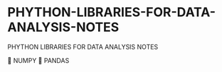 # PHYTHON-LIBRARIES-FOR-DATA-ANALYSIS-NOTES
PHYTHON LIBRARIES FOR DATA ANALYSIS NOTES

🔴 NUMPY
🔴 PANDAS
